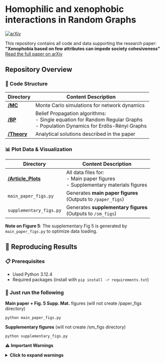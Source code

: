 # Homophilic and xenophobic interactions in Random Graphs

[![arXiv](https://img.shields.io/badge/arXiv-2506.18513-b31b1b.svg)](https://arxiv.org/abs/2506.18513)

This repository contains all code and data supporting the research paper:  
**"Xenophobia based on few attributes can impede society cohesiveness"**  
[Read the full paper on arXiv](https://arxiv.org/abs/2506.18513)

## Repository Overview

### 📁 Code Structure
| Directory | Content Description |
|-----------|---------------------|
| [**/MC**](./MC) | Monte Carlo simulations for network dynamics |
| [**/BP**](./BP) | Belief Propagation algorithms:<br>- Single equation for Random Regular Graphs<br>- Population Dynamics for Erdős-Rényi Graphs |
| [**/Theory**](./Theory) | Analytical solutions described in the paper |

### 📊 Plot Data & Visualization
| Directory | Content Description |
|-----------|---------------------|
| [**/Article_Plots**](./Article_Plots) | All data files for:<br>- Main paper figures<br>- Supplementary materials figures |
| `main_paper_figs.py` | Generates **main paper figures**<br>(Outputs to `/paper_figs`) |
| `supplementary_figs.py` | Generates **supplementary figures**<br>(Outputs to `/sm_figs`) |

**Note on Figure 5**: The supplementary Fig 5 is generated by `main_paper_figs.py` to optimize data loading.

## 🔄 Reproducing Results

### 📋 Prerequisites
- Used Python 3.12.4
- Required packages (install with `pip install -r requirements.txt`)

### 🚀 Just run the following

**Main paper + Fig. 5 Supp. Mat.** figures (will not create /paper_figs directory)

`python main_paper_figs.py`

**Supplementary figures** (will not create /sm_figs directory)

`python supplementary_figs.py`

⚠️ **Important Warnings**
<details> <summary><strong>Click to expand warnings</strong></summary>
Directory Structure
   
1. The scripts expect the exact directory structure:
   - /Article_plots (contains all data files)
   
2. If you modify the structure, you must update the paths in:
   - main_paper_figs.py
   - supplementary_figs.py
   
